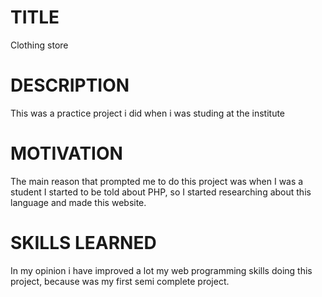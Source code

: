 # TITLE
Clothing store
# DESCRIPTION
This was a practice project  i did when i was studing at the institute
# MOTIVATION
The main reason that prompted me to do this project was when I was a student I started to be told about PHP, so I started researching about this language and made this website.
# SKILLS LEARNED
In my opinion i have improved a lot my web programming skills doing this project, because was my first semi complete project.
# 
